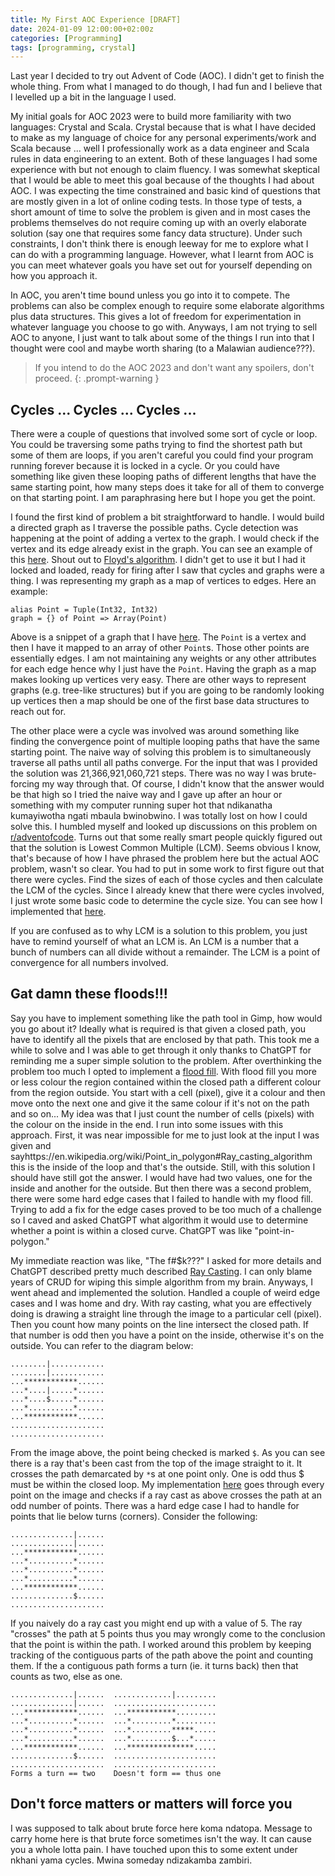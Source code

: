 ```yaml
---
title: My First AOC Experience [DRAFT]
date: 2024-01-09 12:00:00+02:00z
categories: [Programming]
tags: [programming, crystal]
---
```


Last year I decided to try out Advent of Code (AOC). I didn't get to finish the whole
thing. From what I managed to do though, I had fun and I believe that I levelled up a bit
in the language I used.

My initial goals for AOC 2023 were to build more familiarity with two languages:
Crystal and Scala. Crystal because that is what I have decided to make as my language of
choice for any personal experiments/work and Scala because ... well I professionally work
as a data engineer and Scala rules in data engineering to an extent. Both of these
languages I had some experience with but not enough to claim fluency. I was somewhat
skeptical that I would be able to meet this goal because of the thoughts I had about AOC.
I was expecting the time constrained and basic kind of questions that are mostly given
in a lot of online coding tests. In those type of tests, a short amount of time to solve
the problem is given and in most cases the problems themselves do not require coming up
with an overly elaborate solution (say one that requires some fancy data structure).
Under such constraints, I don't think there is enough leeway for me to explore what I can
do with a programming language. However, what I learnt from AOC is you can meet whatever
goals you have set out for yourself depending on how you approach it.

In AOC, you aren't time bound unless you go into it to compete. The problems can also be
complex enough to require some elaborate algorithms plus data structures. This gives a lot
of freedom for experimentation in whatever language you choose to go with. Anyways, I am
not trying to sell AOC to anyone, I just want to talk about some of the things I run into
that I thought were cool and maybe worth sharing (to a Malawian audience???).

> If you intend to do the AOC 2023 and don't want any spoilers, don't proceed.
{: .prompt-warning }

## Cycles ... Cycles ... Cycles ...

There were a couple of questions that involved some sort of cycle or loop.
You could be traversing some paths trying to find the shortest path but some of them
are loops, if you aren't careful you could find your program running forever because it is
locked in a cycle. Or you could have something like given these looping paths of different
lengths that have the same starting point, how many steps does it take for all of them to
converge on that starting point. I am paraphrasing here but I hope you get the point.

I found the first kind of problem a bit straightforward to handle. I would build a directed
graph as I traverse the possible paths. Cycle detection was happening at the point of
adding a vertex to the graph. I would check if the vertex and its edge already exist in
the graph. You can see an example of this
[here](https://github.com/kwalter94/aoc/blob/6bd92cd4383874cbe635b477a196032153ee5e65/2023/16/part-2.cr#L142).
Shout out to
[Floyd's algorithm](https://en.wikipedia.org/wiki/Cycle_detection#Floyd's_tortoise_and_hare).
I didn't get to use it but I had it locked and loaded, ready for firing after I saw
that cycles and graphs were a thing. I was representing my graph as a map of vertices to
edges. Here an example:

```crystal
alias Point = Tuple(Int32, Int32)
graph = {} of Point => Array(Point)
```

Above is a snippet of a graph that I have
[here](https://github.com/kwalter94/aoc/blob/6bd92cd4383874cbe635b477a196032153ee5e65/2023/16/part-2.cr#L5).
The `Point` is a vertex and then I have it mapped to an array of other `Point`s. Those
other points are essentially edges. I am not maintaining any weights or any other
attributes for each edge hence why I just have the `Point`. Having the graph as a map
makes looking up vertices very easy. There are other ways to represent graphs
(e.g. tree-like structures) but if you are going to be randomly looking up vertices then
a map should be one of the first base data structures to reach out for.

The other place were a cycle was involved was around something like finding the
convergence point of multiple looping paths that have the same starting point. The naive
way of solving this problem is to simultaneously traverse all paths until all paths
converge. For the input that was I provided the solution was 21,366,921,060,721 steps.
There was no way I was brute-forcing my way through that. Of course, I didn't know that
the answer would be that high so I tried the naive way and I gave up after an hour or
something with my computer running super hot that ndikanatha kumayiwotha ngati mbaula
bwinobwino. I was totally lost on how I could solve this. I humbled myself and looked up
discussions on this problem on
[r/adventofcode](https://www.reddit.com/r/adventofcode/search/?q=Day%208&restrict_sr=1).
Turns out that some really smart people quickly figured out that the solution is
Lowest Common Multiple (LCM). Seems obvious I know, that's because of how I have phrased
the problem here but the actual AOC problem, wasn't so clear. You had to put in some work
to first figure out that there were cycles. Find the sizes of each of those cycles and
then calculate the LCM of the cycles. Since I already knew that there were cycles involved,
I just wrote some basic code to determine the cycle size. You can see how I implemented
that [here](https://github.com/kwalter94/aoc/blob/6bd92cd4383874cbe635b477a196032153ee5e65/2023/8/part-2.cr#L52).

If you are confused as to why LCM is a solution to this problem, you just have to remind
yourself of what an LCM is. An LCM is a number that a bunch of numbers can all divide
without a remainder. The LCM is a point of convergence for all numbers involved.

## Gat damn these floods!!!

Say you have to implement something like the path tool in Gimp, how would you go about it?
Ideally what is required is that given a closed path, you have to identify all the pixels
that are enclosed by that path. This took me a while to solve and I was able to get through
it only thanks to ChatGPT for reminding me a super simple solution to the problem. After
overthinking the problem too much I opted to implement a
[flood fill](https://en.wikipedia.org/wiki/Flood_fill). With flood fill you more or less
colour the region contained within the closed path a different colour from the region
outside. You start with a cell (pixel), give it a colour and then move onto the next one
and give it the same colour if it's not on the path and so on... My idea was that I just
count the number of cells (pixels) with the colour on the inside in the end. I run into
some issues with this approach. First, it was near impossible for me to just look at the
input I was given and sayhttps://en.wikipedia.org/wiki/Point_in_polygon#Ray_casting_algorithm this is the inside of the loop and that's the outside. Still,
with this solution I should have still got the answer. I would have had two values, one
for the inside and another for the outside. But then there was a second problem, there
were some hard edge cases that I failed to handle with my flood fill. Trying to add a fix
for the edge cases proved to be too much of a challenge so I caved and asked ChatGPT what
algorithm it would use to determine whether a point is within a closed curve. ChatGPT was
like "point-in-polygon."

My immediate reaction was like, "The f#$k???" I asked for more details and ChatGPT
described pretty much described
[Ray Casting](https://en.wikipedia.org/wiki/Point_in_polygon#Ray_casting_algorithm).
I can only blame years of CRUD for wiping this simple algorithm from my brain. Anyways,
I went ahead and implemented the solution. Handled a couple of weird edge cases and I was
home and dry. With ray casting, what you are effectively doing is drawing a straight line
through the image to a particular cell (pixel). Then you count how many points on the line
intersect the closed path. If that number is odd then you have a point on the inside,
otherwise it's on the outside. You can refer to the diagram below:

    ........|............
    ........|............
    ...************......
    ...*....|.....*......
    ...*....$.....*......
    ...*..........*......
    ...************......
    .....................
    .....................

From the image above, the point being checked is marked `$`. As you can see there is a ray
that's been cast from the top of the image straight to it. It crosses the path demarcated
by `*`s at one point only. One is odd thus $ must be within the closed loop.
My implementation [here](https://github.com/kwalter94/aoc/blob/6bd92cd4383874cbe635b477a196032153ee5e65/2023/10/part-2.cr#L85)
goes through every point on the image and checks if a ray cast as above crosses the path
at an odd number of points. There was a hard edge case I had to handle for points that
lie below turns (corners). Consider the following:

    ..............|......
    ..............|......
    ...************......
    ...*..........*......
    ...*..........*......
    ...*..........*......
    ...************......
    ..............$......
    .....................

If you naively do a ray cast you might end up with a value of 5. The ray "crosses" the
path at 5 points thus you may wrongly come to the conclusion that the point is within
the path. I worked around this problem by keeping tracking of the contiguous parts of the
path above the point and counting them. If the a contiguous path forms a turn (ie. it
turns back) then that counts as two, else as one.

    ..............|......  .............|.........
    ..............|......  .......................
    ...************......  ...***********.........
    ...*..........*......  ...*.........*.........
    ...*..........*......  ...*.........*****.....
    ...*..........*......  ...*.........$...*.....
    ...************......  ...***************.....
    ..............$......  .......................
    .....................  .......................
    Forms a turn == two    Doesn't form == thus one


## Don't force matters or matters will force you

I was supposed to talk about brute force here koma ndatopa. Message to carry home here is
that brute force sometimes isn't the way. It can cause you a whole lotta pain. I have
touched upon this to some extent under nkhani yama cycles. Mwina someday ndizakamba
zambiri.
